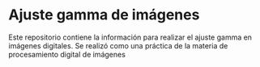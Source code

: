 # Ajuste gamma de imágenes
Este repositorio contiene la información para realizar el ajuste gamma en imágenes digitales. Se realizó como una práctica de la materia de procesamiento  digital de imágenes
